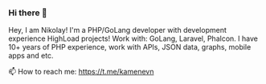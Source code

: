 ### Hi there 👋

Hey, I am Nikolay! I'm a PHP/GoLang developer with development experience HighLoad projects! 
Work with: GoLang, Laravel, Phalcon.
I have 10+ years of PHP experience, work with APIs, JSON data, graphs, mobile apps and etc.



📫 How to reach me: https://t.me/kamenevn

<!--
**kamenevn/kamenevn** is a ✨ _special_ ✨ repository because its `README.md` (this file) appears on your GitHub profile.

Here are some ideas to get you started:

- 🔭 I’m currently working on ...
- 🌱 I’m currently learning ...
- 👯 I’m looking to collaborate on ...
- 🤔 I’m looking for help with ...
- 💬 Ask me about ...
- 📫 How to reach me: ...
- 😄 Pronouns: ...
- ⚡ Fun fact: ...
-->
